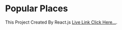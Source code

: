 # Popular Places

This Project Created By React.js [Live Link Click Here...](https://optimistic-volhard-b32fbe.netlify.app/).
